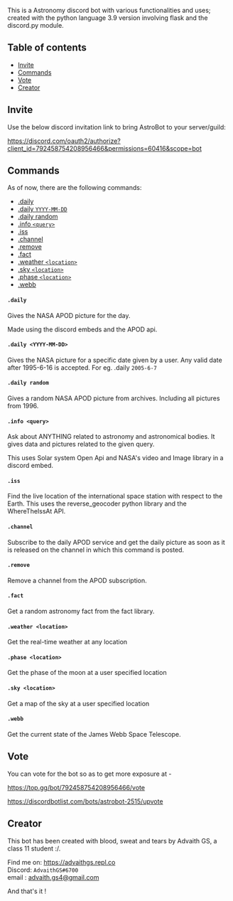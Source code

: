 This is a Astronomy discord bot with various functionalities and uses; created with the python language 3.9 version involving flask and the discord.py module. 
## Table of contents
* [Invite](#Invite)
* [Commands](#Commands)
* [Vote](#Vote)
* [Creator](#Creator)



## Invite

Use the below discord invitation link to bring AstroBot to your server/guild:

https://discord.com/oauth2/authorize?client_id=792458754208956466&permissions=60416&scope=bot



## Commands
As of now, there are the following commands:
* [.daily](#daily)
* [.daily `YYYY-MM-DD`](#daily-yyyy-mm-dd)
* [.daily random](#daily-random)
* [.info `<query>`](#info-query)
* [.iss ](#iss)
* [.channel](#channel)
* [.remove](#remove)
* [.fact](#fact)
* [.weather `<location>`](#weather-location)
* [.sky `<location>`](#sky-location)
* [.phase `<location>`](#phase-location)
* [.webb](#webb)

#### `.daily`
Gives the NASA APOD picture for the day. 

Made using the discord embeds and the APOD api.

#### `.daily <YYYY-MM-DD>`
Gives the NASA picture for a specific date given by a user. Any valid date after 1995-6-16 is accepted.
For eg. .daily `2005-6-7`

#### `.daily random`
Gives a random NASA APOD picture from archives. Including all pictures from 1996.

#### `.info <query>`
Ask about ANYTHING related to astronomy and astronomical bodies. It gives data and pictures related to the given query.

This uses Solar system Open Api and NASA's video and Image library in a discord embed.

#### `.iss`
Find the live location of the international space station with respect to the Earth.
This uses the reverse_geocoder python library and the WhereTheIssAt API.
#### `.channel`
Subscribe to the daily APOD service and get the daily picture as soon as it is released on the channel in which this command is posted.

#### `.remove`
Remove a channel from the APOD subscription.

#### `.fact`
Get a random astronomy fact from the fact library.

#### `.weather <location>`
Get the real-time weather at any location

#### `.phase <location>`
Get the phase of the moon at a user specified location

#### `.sky <location>`
Get a map of the sky at a user specified location

#### `.webb`
Get the current state of the James Webb Space Telescope.

## Vote

You can vote for the bot so as to get more exposure at - 

https://top.gg/bot/792458754208956466/vote

https://discordbotlist.com/bots/astrobot-2515/upvote

## Creator

This bot has been created with blood, sweat and tears by Advaith GS, a class 11 student :/.

Find me on: https://advaithgs.repl.co <br>
Discord: `AdvaithGS#6700` <br>
email : advaith.gs4@gmail.com <br>


And that's it !
